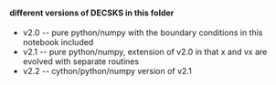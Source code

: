 #### different versions of DECSKS in this folder

<ul>
<li>v2.0 -- pure python/numpy with the boundary conditions in this notebook included
<li>v2.1 -- pure python/numpy, extension of v2.0 in that x and vx are evolved with separate routines
<li>v2.2 -- cython/python/numpy version of v2.1
</ul>

